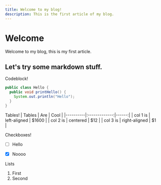 ```yaml
---
title: Welcome to my blog!
description: This is the first article of my blog.
---
```


# Welcome

Welcome to my blog, this is my first article.

## Let's try some markdown stuff.

Codeblock!
```java
public class Hello {
  public void printHello() {
    System.out.println("Hello");
  }
}
```

Tables!
| Tables   |      Are      |  Cool |
|----------|:-------------:|------:|
| col 1 is |  left-aligned | $1600 |
| col 2 is |    centered   |   $12 |
| col 3 is | right-aligned |    $1 |

Checkboxes!
- [ ] Hello
- [x] Noooo


Lists
1. First
2. Second
